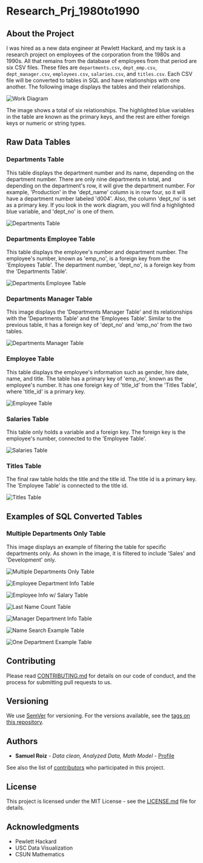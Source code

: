 # Research_Prj_1980to1990

## About the Project

I was hired as a new data engineer at Pewlett Hackard, and my task is a research project on employees of the corporation from the 1980s and 1990s. All that remains from the database of employees from that period are six CSV files. These files are `departments.csv`, `dept_emp.csv`, `dept_manager.csv`, `employees.csv`, `salaries.csv`, and `titles.csv`. Each CSV file will be converted to tables in SQL and have relationships with one another. The following image displays the tables and their relationships.

![Work Diagram](https://github.com/samuelroiz/Research_Prj_1980to1990/blob/main/Images/Diagram/diagram_sql.png)

The image shows a total of six relationships. The highlighted blue variables in the table are known as the primary keys, and the rest are either foreign keys or numeric or string types.

## Raw Data Tables

### Departments Table

This table displays the department number and its name, depending on the department number. There are only nine departments in total, and depending on the department's row, it will give the department number. For example, 'Production' in the 'dept_name' column is in row four, so it will have a department number labeled 'd004'. Also, the column 'dept_no' is set as a primary key. If you look in the work diagram, you will find a highlighted blue variable, and 'dept_no' is one of them.

![Departments Table](https://github.com/samuelroiz/Research_Prj_1980to1990/blob/main/Images/Raw%20Table/departments_table.png)

### Departments Employee Table

This table displays the employee's number and department number. The employee's number, known as 'emp_no', is a foreign key from the 'Employees Table'. The department number, 'dept_no', is a foreign key from the 'Departments Table'.

![Departments Employee Table](https://github.com/samuelroiz/Research_Prj_1980to1990/blob/main/Images/Raw%20Table/dept_emp_table.png)

### Departments Manager Table

This image displays the 'Departments Manager Table' and its relationships with the 'Departments Table' and the 'Employees Table'. Similar to the previous table, it has a foreign key of 'dept_no' and 'emp_no' from the two tables.

![Departments Manager Table](https://github.com/samuelroiz/Research_Prj_1980to1990/blob/main/Images/Raw%20Table/dept_manager_table.png)

### Employee Table

This table displays the employee's information such as gender, hire date, name, and title. The table has a primary key of 'emp_no', known as the employee's number. It has one foreign key of 'title_id' from the 'Titles Table', where 'title_id' is a primary key.

![Employee Table](https://github.com/samuelroiz/Research_Prj_1980to1990/blob/main/Images/Raw%20Table/employees_table.png)

### Salaries Table

This table only holds a variable and a foreign key. The foreign key is the employee's number, connected to the 'Employee Table'.

![Salaries Table](https://github.com/samuelroiz/Research_Prj_1980to1990/blob/main/Images/Raw%20Table/salaries_table.png)

### Titles Table

The final raw table holds the title and the title id. The title id is a primary key. The 'Employee Table' is connected to the title id.

![Titles Table](https://github.com/samuelroiz/Research_Prj_1980to1990/blob/main/Images/Raw%20Table/titles_table.png)

## Examples of SQL Converted Tables 

### Multiple Departments Only Table

This image displays an example of filtering the table for specific departments only. As shown in the image, it is filtered to include 'Sales' and 'Development' only.

![Multiple Departments Only Table](https://github.com/samuelroiz/Research_Prj_1980to1990/blob/main/Images/development_sales_departments_employees_info_table.png)

![Employee Department Info Table](https://github.com/samuelroiz/Research_Prj_1980to1990/blob/main/Images/employee_department_info_table.png)

![Employee Info w/ Salary Table](https://github.com/samuelroiz/Research_Prj_1980to1990/blob/main/Images/employee_info_table.png)

![Last Name Count Table](https://github.com/samuelroiz/Research_Prj_1980to1990/blob/main/Images/last_name_count_table.png)

![Manager Department Info Table](https://github.com/samuelroiz/Research_Prj_1980to1990/blob/main/Images/manager_department_info_table.png)

![Name Search Example Table](https://github.com/samuelroiz/Research_Prj_1980to1990/blob/main/Images/name_search_hercules_b_example_table.png)

![One Department Example Table](https://github.com/samuelroiz/Research_Prj_1980to1990/blob/main/Images/sales_department_employees_info.png)

## Contributing

Please read [CONTRIBUTING.md](https://gist.github.com/samuelroiz/1af49ec9eea365bc845ba04c5071a976) for details on our code of conduct, and the process for submitting pull requests to us.

## Versioning

We use [SemVer](http://semver.org/) for versioning. For the versions available, see the [tags on this repository](https://github.com/your/project/tags).

## Authors

* **Samuel Roiz** - *Data clean, Analyzed Data, Math Model* - [Profile](https://github.com/samuelroiz)

See also the list of [contributors](https://github.com/samuelroiz) who participated in this project.

## License

This project is licensed under the MIT License - see the [LICENSE.md](https://gist.github.com/samuelroiz/1af49ec9eea365bc845ba04c5071a976) file for details.

## Acknowledgments

* Pewlett Hackard
* USC Data Visualization
* CSUN Mathematics
